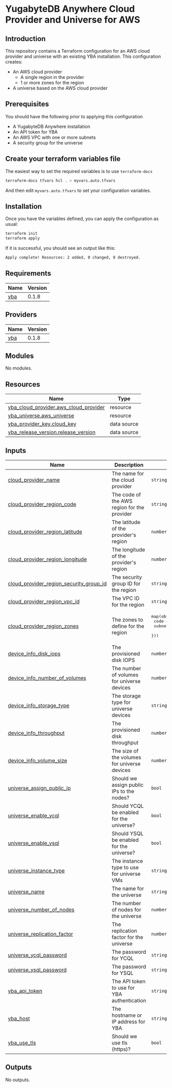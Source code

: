 # YugabyteDB Anywhere Cloud Provider and Universe for AWS

## Introduction

This repository contains a Terraform configuration for an AWS cloud provider and universe with an existing YBA installation.  This configuration creates:

* An AWS cloud provider 
    * A single region in the provider
    * 1 or more zones for the region
* A universe based on the AWS cloud provider

## Prerequisites

You should have the following prior to applying this configuration

* A YugabyteDB Anywhere installation
* An API token for YBA
* An AWS VPC with one or more subnets
* A security group for the universe

## Create your terraform variables file

The easiest way to set the required variables is to use `terraform-docs`
```bash
terraform-docs tfvars hcl . > myvars.auto.tfvars
```

And then edit `myvars.auto.tfvars` to set your configuration variables.

## Installation

Once you have the variables defined, you can apply the configuration as usual:

```bash
terraform init
terraform apply
```
If it is successful, you should see an output like this:

```bash
Apply complete! Resources: 2 added, 0 changed, 0 destroyed.
```
<!-- BEGIN_TF_DOCS -->
## Requirements

| Name | Version |
|------|---------|
| <a name="requirement_yba"></a> [yba](#requirement\_yba) | 0.1.8 |

## Providers

| Name | Version |
|------|---------|
| <a name="provider_yba"></a> [yba](#provider\_yba) | 0.1.8 |

## Modules

No modules.

## Resources

| Name | Type |
|------|------|
| [yba_cloud_provider.aws_cloud_provider](https://registry.terraform.io/providers/yugabyte/yba/0.1.8/docs/resources/cloud_provider) | resource |
| [yba_universe.aws_universe](https://registry.terraform.io/providers/yugabyte/yba/0.1.8/docs/resources/universe) | resource |
| [yba_provider_key.cloud_key](https://registry.terraform.io/providers/yugabyte/yba/0.1.8/docs/data-sources/provider_key) | data source |
| [yba_release_version.release_version](https://registry.terraform.io/providers/yugabyte/yba/0.1.8/docs/data-sources/release_version) | data source |

## Inputs

| Name | Description | Type | Default | Required |
|------|-------------|------|---------|:--------:|
| <a name="input_cloud_provider_name"></a> [cloud\_provider\_name](#input\_cloud\_provider\_name) | The name for the cloud provider | `string` | n/a | yes |
| <a name="input_cloud_provider_region_code"></a> [cloud\_provider\_region\_code](#input\_cloud\_provider\_region\_code) | The code of the AWS region for the provider | `string` | n/a | yes |
| <a name="input_cloud_provider_region_latitude"></a> [cloud\_provider\_region\_latitude](#input\_cloud\_provider\_region\_latitude) | The latitude of the provider's region | `number` | n/a | yes |
| <a name="input_cloud_provider_region_longitude"></a> [cloud\_provider\_region\_longitude](#input\_cloud\_provider\_region\_longitude) | The longitude of the provider's region | `number` | n/a | yes |
| <a name="input_cloud_provider_region_security_group_id"></a> [cloud\_provider\_region\_security\_group\_id](#input\_cloud\_provider\_region\_security\_group\_id) | The security group ID for the region | `string` | n/a | yes |
| <a name="input_cloud_provider_region_vpc_id"></a> [cloud\_provider\_region\_vpc\_id](#input\_cloud\_provider\_region\_vpc\_id) | The VPC ID for the region | `string` | n/a | yes |
| <a name="input_cloud_provider_region_zones"></a> [cloud\_provider\_region\_zones](#input\_cloud\_provider\_region\_zones) | The zones to define for the region | <pre>map(object({<br>    code      = string<br>    subnet_id = string<br>  }))</pre> | n/a | yes |
| <a name="input_device_info_disk_iops"></a> [device\_info\_disk\_iops](#input\_device\_info\_disk\_iops) | The provisioned disk IOPS | `number` | `3000` | no |
| <a name="input_device_info_number_of_volumes"></a> [device\_info\_number\_of\_volumes](#input\_device\_info\_number\_of\_volumes) | The number of volumes for universe devices | `number` | `1` | no |
| <a name="input_device_info_storage_type"></a> [device\_info\_storage\_type](#input\_device\_info\_storage\_type) | The storage type for universe devices | `string` | n/a | yes |
| <a name="input_device_info_throughput"></a> [device\_info\_throughput](#input\_device\_info\_throughput) | The provisioned disk throughput | `number` | `125` | no |
| <a name="input_device_info_volume_size"></a> [device\_info\_volume\_size](#input\_device\_info\_volume\_size) | The size of the volumes for universe devices | `number` | n/a | yes |
| <a name="input_universe_assign_public_ip"></a> [universe\_assign\_public\_ip](#input\_universe\_assign\_public\_ip) | Should we assign public IPs to the nodes? | `bool` | `false` | no |
| <a name="input_universe_enable_ycql"></a> [universe\_enable\_ycql](#input\_universe\_enable\_ycql) | Should YCQL be enabled for the universe? | `bool` | `true` | no |
| <a name="input_universe_enable_ysql"></a> [universe\_enable\_ysql](#input\_universe\_enable\_ysql) | Should YSQL be enabled for the universe? | `bool` | `true` | no |
| <a name="input_universe_instance_type"></a> [universe\_instance\_type](#input\_universe\_instance\_type) | The instance type to use for universe VMs | `string` | n/a | yes |
| <a name="input_universe_name"></a> [universe\_name](#input\_universe\_name) | The name for the universe | `string` | n/a | yes |
| <a name="input_universe_number_of_nodes"></a> [universe\_number\_of\_nodes](#input\_universe\_number\_of\_nodes) | The number of nodes for the universe | `number` | `3` | no |
| <a name="input_universe_replication_factor"></a> [universe\_replication\_factor](#input\_universe\_replication\_factor) | The replication factor for the universe | `number` | `3` | no |
| <a name="input_universe_ycql_password"></a> [universe\_ycql\_password](#input\_universe\_ycql\_password) | The password for YCQL | `string` | n/a | yes |
| <a name="input_universe_ysql_password"></a> [universe\_ysql\_password](#input\_universe\_ysql\_password) | The password for YSQL | `string` | n/a | yes |
| <a name="input_yba_api_token"></a> [yba\_api\_token](#input\_yba\_api\_token) | The API token to use for YBA authentication | `string` | n/a | yes |
| <a name="input_yba_host"></a> [yba\_host](#input\_yba\_host) | The hostname or IP address for YBA | `string` | n/a | yes |
| <a name="input_yba_use_tls"></a> [yba\_use\_tls](#input\_yba\_use\_tls) | Should we use tls (https)? | `bool` | `true` | no |

## Outputs

No outputs.
<!-- END_TF_DOCS -->